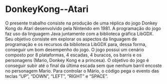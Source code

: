 # DonkeyKong--Atari

  O presente trabalho consiste na produção de uma réplica do jogo Donkey Kong do Atari desenvolvido pela Nintendo em 1981. A programação do jogo faz uso da linguagem Java juntamente com a biblioteca gráfica LibGDX. Seu objetivo consiste em explorar os aspectos da linguagem de programação e os recursos da biblioteca LibGDX para, dessa forma, conseguir um bom desempenho do jogo.
O jogo possui um cenário composto por 8 plataformas, 4 escadas, 4 buracos, os barris e os personagens (Mario, Donkey Kong e a princesa). O objetivo do jogo é conseguir subir até o final da última escada sem que nenhum barril encoste no personagem Mario. Para controlar o Mário, o código pega o evento das teclas “UP”, “DOWN”, “LEFT”, “RIGHT” e “SPACE”. 
